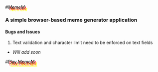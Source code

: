 #_<span style="color:black; text-shadow: 4px 4px red, 8px 8px yellow;">MemeM</span>_  
### A simple browser-based meme generator application

#### Bugs and Issues  
1. Text validation and character limit need to be enforced on text fields
  * *Will add soon*


#[<span style="color:black; text-shadow: 4px 4px red, 8px 8px yellow;">Play MemeM</span>](https://libellis.github.io/meme-generator)  
 
